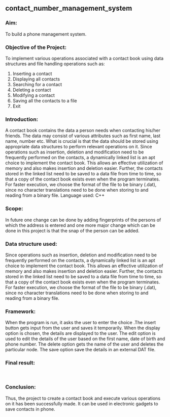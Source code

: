 ## contact_number_management_system

### Aim:
 To build a phone management system.

### Objective of the Project:
To implement various operations associated with a contact book using data structures and file
handling operations such as:
1. Inserting a contact
2. Displaying all contacts
3. Searching for a contact
4. Deleting a contact
5. Modifying a contact
6. Saving all the contacts to a file
7. Exit

### Introduction:
 A contact book contains the data a person needs when contacting his/her friends. The
data may consist of various attributes such as first name, last name, number etc. What
is crucial is that the data should be stored using appropriate data structures to perform
relevant operations on it. Since operations such as insertion, deletion and modification
need to be frequently performed on the contacts, a dynamically linked list is an apt
choice to implement the contact book. This allows an effective utilization of memory
and also makes insertion and deletion easier. Further, the contacts stored in the linked
list need to be saved to a data file from time to time, so that a copy of the contact book
exists even when the program terminates. For faster execution, we choose the format
of the file to be binary (.dat), since no character translations need to be done when
storing to and reading from a binary file.
Language used: C++

### Scope:
 In future one change can be done by adding fingerprints of the persons of which the
 address is entered and one more major change which can be done in this project is that
 the snap of the person can be added.
 
### Data structure used:
 Since operations such as insertion, deletion and modification need to be frequently
performed on the contacts, a dynamically linked list is an apt choice to implement the
contact book. This allows an effective utilization of memory and also makes insertion
and deletion easier. Further, the contacts stored in the linked list need to be saved to a
data file from time to time, so that a copy of the contact book exists even when the
program terminates. For faster execution, we choose the format of the file to be binary
(.dat), since no character translations need to be done when storing to and reading
from a binary file.

### Framework:
 When the program is run, it asks the user to enter the choice .The insert button gets
 input from the user and saves it temporarily. When the display option is chosen, the
 details are displayed to the user. The edit option is used to edit the details of the user
 based on the first name, date of birth and phone number. The delete option gets the
 name of the user and deletes the particular node. The save option save the details in an
 external DAT file. 
 
### Final result:
 <img srv="/Result11.png">
 <img srv="/Result12.png">
 <img srv="/Result13.png">
 
### Conclusion:
Thus, the project to create a contact book and execute various operations on it has been
successfully made. It can be used in electronic gadgets to save contacts in phone.
